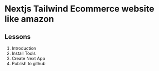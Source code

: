 # Nextjs Tailwind Ecommerce website like amazon

## Lessons

1. Introduction
2. Install Tools
3. Create Next App
4. Publish to github

